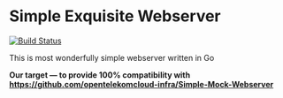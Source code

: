 # Simple Exquisite Webserver
[![Build Status](https://travis-ci.org/outcatcher/simple-exquisite-webserver.svg?branch=master)](https://travis-ci.org/outcatcher/simple-exquisite-webserver)

This is most wonderfully simple webserver written in Go

**Our target — to provide 100% compatibility with https://github.com/opentelekomcloud-infra/Simple-Mock-Webserver**
